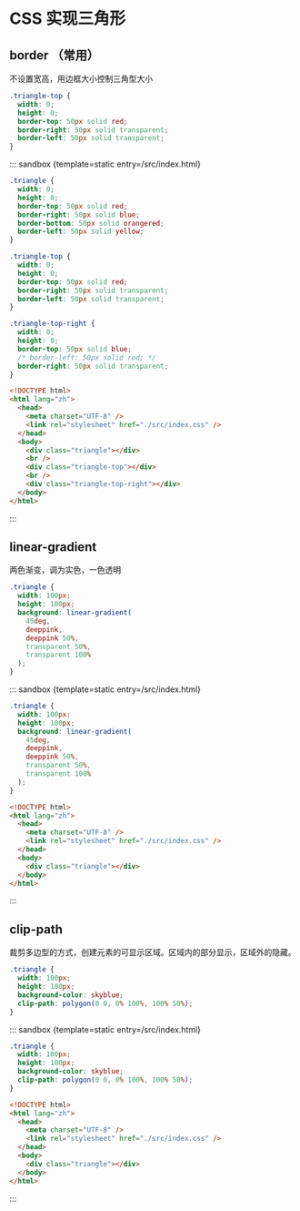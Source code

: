 # CSS 实现三角形

## border （常用）

不设置宽高，用边框大小控制三角型大小

```css
.triangle-top {
  width: 0;
  height: 0;
  border-top: 50px solid red;
  border-right: 50px solid transparent;
  border-left: 50px solid transparent;
}
```

::: sandbox {template=static entry=/src/index.html}

```css /src/index.css
.triangle {
  width: 0;
  height: 0;
  border-top: 50px solid red;
  border-right: 50px solid blue;
  border-bottom: 50px solid orangered;
  border-left: 50px solid yellow;
}

.triangle-top {
  width: 0;
  height: 0;
  border-top: 50px solid red;
  border-right: 50px solid transparent;
  border-left: 50px solid transparent;
}

.triangle-top-right {
  width: 0;
  height: 0;
  border-top: 50px solid blue;
  /* border-left: 50px solid red; */
  border-right: 50px solid transparent;
}
```

```html index.html  [active]
<!DOCTYPE html>
<html lang="zh">
  <head>
    <meta charset="UTF-8" />
    <link rel="stylesheet" href="./src/index.css" />
  </head>
  <body>
    <div class="triangle"></div>
    <br />
    <div class="triangle-top"></div>
    <br />
    <div class="triangle-top-right"></div>
  </body>
</html>
```

:::

## linear-gradient

两色渐变，调为实色，一色透明

```css
.triangle {
  width: 100px;
  height: 100px;
  background: linear-gradient(
    45deg,
    deeppink,
    deeppink 50%,
    transparent 50%,
    transparent 100%
  );
}
```

::: sandbox {template=static entry=/src/index.html}

```css /src/index.css
.triangle {
  width: 100px;
  height: 100px;
  background: linear-gradient(
    45deg,
    deeppink,
    deeppink 50%,
    transparent 50%,
    transparent 100%
  );
}
```

```html index.html  [active]
<!DOCTYPE html>
<html lang="zh">
  <head>
    <meta charset="UTF-8" />
    <link rel="stylesheet" href="./src/index.css" />
  </head>
  <body>
    <div class="triangle"></div>
  </body>
</html>
```

:::

## clip-path

裁剪多边型的方式，创建元素的可显示区域。区域内的部分显示，区域外的隐藏。

```css
.triangle {
  width: 100px;
  height: 100px;
  background-color: skyblue;
  clip-path: polygon(0 0, 0% 100%, 100% 50%);
}
```

::: sandbox {template=static entry=/src/index.html}

```css /src/index.css
.triangle {
  width: 100px;
  height: 100px;
  background-color: skyblue;
  clip-path: polygon(0 0, 0% 100%, 100% 50%);
}
```

```html index.html  [active]
<!DOCTYPE html>
<html lang="zh">
  <head>
    <meta charset="UTF-8" />
    <link rel="stylesheet" href="./src/index.css" />
  </head>
  <body>
    <div class="triangle"></div>
  </body>
</html>
```

:::
